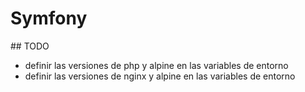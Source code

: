 # Symfony

## TODO
- definir las versiones de php y alpine en las variables de entorno
- definir las versiones de nginx y alpine en las variables de entorno
